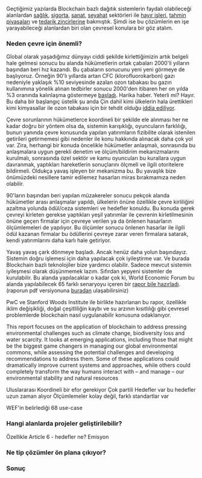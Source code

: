 


Geçtiğimiz yazılarda Blockchain bazlı dağıtık sistemlerin faydalı olabileceği alanlardan [sağlık](https://ademimerkezi.com/genel/2018/04/17/saglik-icin-blockchain.html), [sigorta](https://ademimerkezi.com/genel/2018/10/26/sigorta-icin-blockchain.html), [sanat](https://ademimerkezi.com/genel/2018/04/06/sanat-icin-blockchain.html), [seyahat](https://ademimerkezi.com/genel/2018/07/06/seyahat-icin-blockchain.html) sektörleri ile [hayır işleri](https://ademimerkezi.com/genel/2018/03/29/Iyilik-icin-blockchain.html), [tahmin piyasaları](https://ademimerkezi.com/genel/2018/07/13/gelecegi-tahmin-icin-blockchain.html) ve [tedarik zincirlerine](https://ademimerkezi.com/genel/2018/08/17/tedarik-zinciri-icin-blockchain.html) bakmıştık.  Şimdi ise bu çözümlerin en işe yarayabileceği alanlardan biri olan çevresel konulara bir göz atalım. 

### Neden çevre için önemli?
Global olarak yaşadığımız dünyayı ciddi şekilde kirlettiğimizin artık belgeli hale gelmesi sonucu bu alanda hükümetlerin ortak çabaları 2000'li yılların başından beri hız kazandı. Bu çabaların sonucunu yeni yeni görmeye de başlıyoruz. Örneğin 90'lı yıllarda artan CFC (klorofluorokarbon) gazı nedeniyle yaklaşık %10 seviyesinde azalan ozon tabakası bu gazın kullanımına yönelik alınan tedbirler sonucu 2000'den itibaren her on yılda %3 oranında kalınlaşma göstermeye [başladı](https://news.un.org/en/story/2018/11/1024842). Harika haber. Yeterli mi? Hayır. Bu daha bir başlangıç üstelik şu anda Çin dahil kimi ülkelerin hala ürettikleri kimi kimyasallar ile ozon tabakası için bir tehdit olduğu [iddia ediliyor](https://www.bbc.com/news/newsbeat-46107843).

Çevre sorunlarının hükümetlerce koordineli bir şekilde ele alınması her ne kadar doğru bir yöntem olsa da, sistemin karışıklığı, oyuncuların farklılığı, bunun yanında çevre konusunda yapılan yatırımların fizibilite olarak istenilen getirileri getirmemesi gibi nedenler ile konu hakkında alınacak daha çok yol var. Zira, herhangi bir konuda öncelikle hükümetler anlaşmalı, sonrasında bu anlaşmalara uygun gerekli denetim ve ölçüm/bildirim mekanizmalarını kurulmalı, sonrasında özel sektör ve kamu oyuncuları bu kurallara uygun davranmak, yaptıkları hareketlerin sonuçlarını ölçmeli ve ilgili otoritelere bildirmeli. Oldukça yavaş işleyen bir mekanizma bu. Bu yavaşlık bize önümüzdeki nesillere tamir edilemez hasarları miras bırakmamıza neden olabilir. 

90'ların başından beri yapılan müzakereler sonucu pekçok alanda hükümetler arası anlaşmalar yapıldı, ülkelerin önüne özellikle çevre kirliliğini azaltma yolunda ödül/ceza sistemleri ve hedefler konuldu. Bu konuda gerek çevreyi kirleten gerekse yaptıkları yeşil yatırımlar ile çevrenin kirletilmesinin önüne geçen firmalar için çevreye verilen ya da önlenen hasarların ölçümlemeleri de yapılıyor. Bu ölçümler sonucu önlenen hasarlar ile ilgili ödül kazanan firmalar bu ödüllerini çevreye zarar veren firmalara satarak, kendi yatırımlarını daha karlı hale getiriyor. 

Yavaş yavaş çark dönmeye başladı. Ancak henüz daha yolun başındayız. Sistemin doğru işlemesi için daha yapılacak çok iyileştirme var. Ve burada Blockchain bazlı teknolojiler bize yardımcı olabilir. Sadece mevcut sistemin iyileşmesi olarak düşünmemek lazım. Sıfırdan yepyeni sistemler de kurulabilir. Bu alanda yapılacaklar o kadar çok ki, World Economic Forum bu alanda yapılabilecek 65 farklı senaryoyu içeren bir [rapor bile hazırladı](https://www.weforum.org/reports/building-block-chain-for-a-better-planet). (raporun pdf versiyonuna [buradan](http://www3.weforum.org/docs/WEF_Building-Blockchains.pdf) ulaşabilirsiniz)

PwC ve Stanford Woods Institute ile birlikte hazırlanan bu rapor, özellikle iklim değişikliği, doğal çeşitliliğin kaybı ve su arzının kısıtlılığı gibi çevresel problemlerde blockchain nasıl uygulanabilir konusuna odaklanıyor. 





This report focuses on the application of blockchain to address pressing environmental challenges 
such as climate change, biodiversity loss and water scarcity. It looks at emerging applications, 
including those that might be the biggest game changers in managing our global environmental 
commons, while assessing the potential challenges and developing recommendations to address 
them. Some of these applications could dramatically improve current systems and approaches, while 
others could completely transform the way humans interact with – and manage – our environmental 
stability and natural resources


Uluslararası
Koordineli bir efor gerekiyor
Çok partili
Hedefler var bu hedefler uzun zaman alıyor
Ölçümlemeler kolay değil, farklı standartlar var

WEF'in belirlediği 68 use-case


### Hangi alanlarda projeler geliştirilebilir?
Özellikle Article 6 - hedefler ne?
Emisyon 


### Ne tip çözümler ön plana çıkıyor?


### Sonuç







